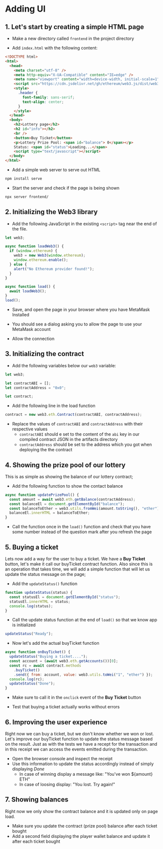 # Adding UI

## 1. Let's start by creating a simple HTML page

- Make a new directory called `frontend` in the project directory

- Add `index.html` with the following content:

```html
<!DOCTYPE html>
<html>
  <head>
    <meta charset="utf-8" />
    <meta http-equiv="X-UA-Compatible" content="IE=edge" />
    <meta name="viewport" content="width=device-width, initial-scale=1" />
    <script src="https://cdn.jsdelivr.net/gh/ethereum/web3.js/dist/web3.min.js"></script>
    <style>
      .header {
        font-family: sans-serif;
        text-align: center;
      }
    </style>
  </head>
  <body>
    <h2>Lottery page</h2>
    <h2 id="info"></h2>
    <br />
    <button>Buy Ticket</button>
    <p>Lottery Prize Pool: <span id="balance"> 0</span></p>
    Status: <span id="status">Loading...</span>
    <script type="text/javascript"></script>
  </body>
</html>
```

- Add a simple web server to serve out HTML

```sh
npm install serve
```

- Start the server and check if the page is being shown

```sh
npx server frontend/
```

## 2. Initializing the Web3 library

- Add the following JavaScript in the existing `<script>` tag near the end of the file.

```js
let web3;

async function loadWeb3() {
  if (window.ethereum) {
    web3 = new Web3(window.ethereum);
    window.ethereum.enable();
  } else {
    alert("No Ethereum provider found!");
  }
}

async function load() {
  await loadWeb3();
}
load();
```

- Save, and open the page in your browser where you have MetaMask Installed

- You should see a dialog asking you to allow the page to use your MetaMask account

- Allow the connection

## 3. Initializing the contract

- Add the following variables below our `web3` variable:

```js
let web3;

let contractABI = [];
let contractAddress = "0x0";

let contract;
```

- Add the following line in the load function

```js
contract = new web3.eth.Contract(contractABI, contractAddress);
```

- Replace the values of `contractABI` and `contractAddress` with their respective values
  - `contractABI` should e set to the content of the `abi` key in our compiled contract JSON in the artifacts directory
  - `contractAddress` should be set to the address which you got when deploying the the contract

## 4. Showing the prize pool of our lottery

This is as simple as showing the balance of our lottery contract;

- Add the following function to show the contact balance

```js
async function updatePrizePool() {
  const amount = await web3.eth.getBalance(contractAddress);
  const balanceEl = document.getElementById("balance");
  const balanceToEther = web3.utils.fromWei(amount.toString(), "ether");
  balanceEl.innerHTML = balanceToEther;
}
```

- Call the function once in the `load()` function and check that you have some number instead of the question mark after you refresh the page

## 5. Buying a ticket

Lets now add a way for the user to buy a ticket. We have a **Buy Ticket** button, let's make it call our buyTicket contract function. Also since this is an operation that takes time, we will add a simple function that will let us update the status message on the page;

- Add the `updateStatus()` function

```js
function updateStatus(status) {
  const statusEl = document.getElementById("status");
  statusEl.innerHTML = status;
  console.log(status);
}
```

- Call the update status function at the end of `load()` so that we know app is initialized

```js
updateStatus("Ready");
```

- Now let's add the actual buyTicket function

```js
async function onBuyTicket() {
  updateStatus("Buying a ticket....");
  const account = (await web3.eth.getAccounts())[0];
  const rc = await contract.methods
    .buyTicket()
    .send({ from: account, value: web3.utils.toWei("1", "ether") });
  console.log(rc);
  updateStatus("Done");
}
```

- Make sure to call it in the `onclick` event of the **Buy Ticket** button

- Test that buying a ticket actually works without errors

## 6. Improving the user experience

Right now we can buy a ticket, but we don't know whether we won or lost. Let's improve our buyTicket function to update the status message based on the result.
Just as with the tests we have a recept for the transaction and in this receipt we can access the events emitted during the transaction.

- Open the browser console and inspect the receipt
- Use this information to update the status accordingly instead of simply displaying _Done_
  - In case of winning display a message like: "You've won ${amount} ETH"
  - In case of loosing display: "You lost. Try again!"

## 7. Showing balances

Right now we only show the contract balance and it is updated only on page load.

- Make sure you update the contract (prize pool) balance after each ticket bought
- Add a second field displaying the player wallet balance and update it after each ticket bought
